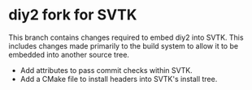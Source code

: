 # diy2 fork for SVTK

This branch contains changes required to embed diy2 into SVTK. This
includes changes made primarily to the build system to allow it to be embedded
into another source tree.

  * Add attributes to pass commit checks within SVTK.
  * Add a CMake file to install headers into SVTK's install tree.
